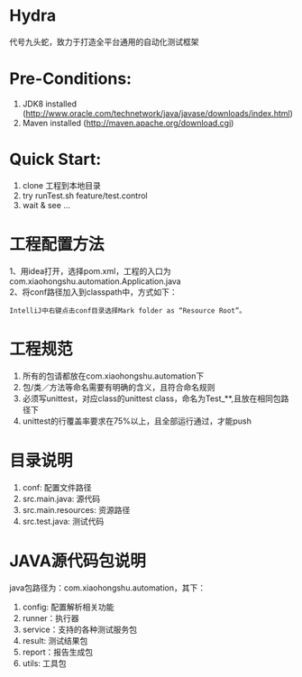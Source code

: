 # Hydra

代号九头蛇，致力于打造全平台通用的自动化测试框架

# Pre-Conditions:
1. JDK8 installed (http://www.oracle.com/technetwork/java/javase/downloads/index.html)
2. Maven installed (http://maven.apache.org/download.cgi)


# Quick Start:
1. clone 工程到本地目录
2. try runTest.sh feature/test.control
3. wait & see ... 

# 工程配置方法

1、用idea打开，选择pom.xml，工程的入口为com.xiaohongshu.automation.Application.java    
2、将conf路径加入到classpath中，方式如下：     
    
    IntelliJ中右键点击conf目录选择Mark folder as “Resource Root”。

# 工程规范

1. 所有的包请都放在com.xiaohongshu.automation下
2. 包/类／方法等命名需要有明确的含义，且符合命名规则
3. 必须写unittest，对应class的unittest class，命名为Test_**,且放在相同包路径下    
4. unittest的行覆盖率要求在75%以上，且全部运行通过，才能push    

# 目录说明

1. conf: 配置文件路径
2. src.main.java: 源代码
3. src.main.resources: 资源路径
4. src.test.java: 测试代码

# JAVA源代码包说明

java包路径为：com.xiaohongshu.automation，其下：

1. config: 配置解析相关功能
2. runner：执行器
3. service：支持的各种测试服务包
4. result: 测试结果包
5. report：报告生成包
6. utils: 工具包
